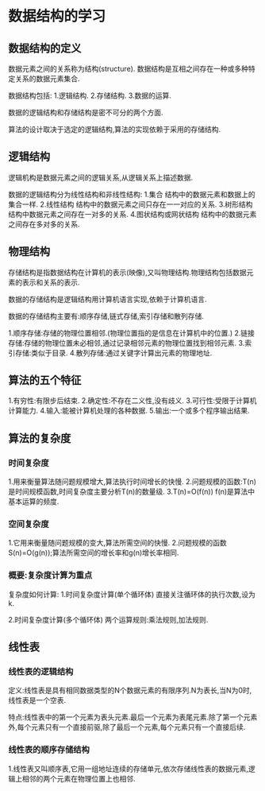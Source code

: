 # 数据结构的学习 #

## 数据结构的定义 

数据元素之间的关系称为结构(structure).
数据结构是互相之间存在一种或多种特定关系的数据元素集合.

数据结构包括:
1.逻辑结构.
2.存储结构.
3.数据的运算.

数据的逻辑结构和存储结构是密不可分的两个方面.

算法的设计取决于选定的逻辑结构,算法的实现依赖于采用的存储结构.

## 逻辑结构 ##

逻辑机构是数据元素之间的逻辑关系,从逻辑关系上描述数据.

数据的逻辑结构分为线性结构和非线性结构:
1.集合  结构中的数据元素和数据上的集合一样.
2.线性结构  结构中的数据元素之间只存在一一对应的关系.
3.树形结构  结构中数据元素之间存在一对多的关系.
4.图状结构或网状结构    结构中的数据元素之间存在多对多的关系.

## 物理结构 ##

存储结构是指数据结构在计算机的表示(映像),又叫物理结构.物理结构包括数据元素的表示和关系的表示.

数据的存储结构是逻辑结构用计算机语言实现,依赖于计算机语言.

数据的存储结构主要有:顺序存储,链式存储,索引存储和散列存储.

1.顺序存储:存储的物理位置相邻.(物理位置指的是信息在计算机中的位置.)
2.链接存储:存储的物理位置未必相邻,通过记录相邻元素的物理位置找到相邻元素.
3.索引存储:类似于目录.
4.散列存储:通过关键字计算出元素的物理地址.

## 算法的五个特征 ##

1.有穷性:有限步后结束.
2.确定性:不存在二义性,没有歧义.
3.可行性:受限于计算机计算能力.
4.输入:能被计算机处理的各种数据.
5.输出:一个或多个程序输出结果.

## 算法的复杂度 ##

### 时间复杂度 ###
1.用来衡量算法随问题规模增大,算法执行时间增长的快慢.
2.问题规模的函数:T(n)是时间规模函数,时间复杂度主要分析T(n)的数量级.
3.T(n)=O(f(n))  f(n)是算法中基本运算的频度.

### 空间复杂度 ###
1.它用来衡量随问题规模的变大,算法所需空间的快慢.
2.问题规模的函数S(n)=O(g(n));算法所需空间的增长率和g(n)增长率相同.

### 概要:复杂度计算为重点 ###

复杂度如何计算:
1.时间复杂度计算(单个循环体)
    直接关注循环体的执行次数,设为k.

2.时间复杂度计算(多个循环体)
    两个运算规则:乘法规则,加法规则.

## 线性表 ##

### 线性表的逻辑结构 ###

定义:线性表是具有相同数据类型的N个数据元素的有限序列.N为表长,当N为0时,线性表是一个空表.

特点:线性表中的第一个元素为表头元素.最后一个元素为表尾元素.除了第一个元素外,每个元素只有一个直接前驱,除了最后一个元素,每个元素只有一个直接后续.

### 线性表的顺序存储结构 ###
1.线性表又叫顺序表,它用一组地址连续的存储单元,依次存储线性表的数据元素,逻辑上相邻的两个元素在物理位置上也相邻.



